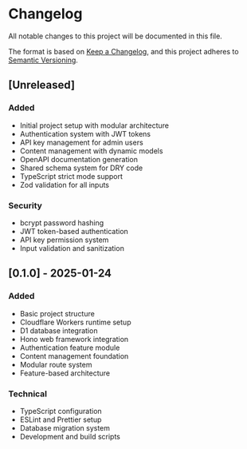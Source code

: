 # Changelog

All notable changes to this project will be documented in this file.

The format is based on [Keep a Changelog](https://keepachangelog.com/en/1.0.0/),
and this project adheres to [Semantic Versioning](https://semver.org/spec/v2.0.0.html).

## [Unreleased]

### Added
- Initial project setup with modular architecture
- Authentication system with JWT tokens
- API key management for admin users
- Content management with dynamic models
- OpenAPI documentation generation
- Shared schema system for DRY code
- TypeScript strict mode support
- Zod validation for all inputs

### Security
- bcrypt password hashing
- JWT token-based authentication
- API key permission system
- Input validation and sanitization

## [0.1.0] - 2025-01-24

### Added
- Basic project structure
- Cloudflare Workers runtime setup
- D1 database integration
- Hono web framework integration
- Authentication feature module
- Content management foundation
- Modular route system
- Feature-based architecture

### Technical
- TypeScript configuration
- ESLint and Prettier setup
- Database migration system
- Development and build scripts
